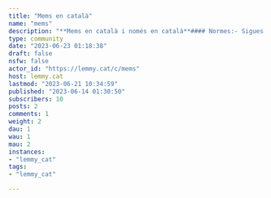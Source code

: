 ```yaml
---
title: "Mems en català" 
name: "mems"
description: "**Mems en català i només en català**#### Normes:- Sigues civil i amable.- Intenta no tornar a publicar en excés, com a regla general, espera almenys 2 mesos per fer-ho, si cal."
type: community
date: "2023-06-23 01:18:38"
draft: false
nsfw: false
actor_id: "https://lemmy.cat/c/mems"
host: lemmy.cat
lastmod: "2023-06-21 10:34:59"
published: "2023-06-14 01:30:50"
subscribers: 10
posts: 2
comments: 1
weight: 2
dau: 1
wau: 1
mau: 2
instances:
- "lemmy_cat"
tags: 
- "lemmy_cat"

---
```

